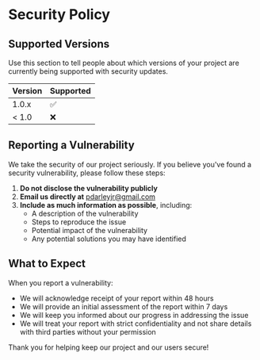 # Security Policy

## Supported Versions

Use this section to tell people about which versions of your project are currently being supported with security updates.

| Version | Supported          |
| ------- | ------------------ |
| 1.0.x   | :white_check_mark: |
| < 1.0   | :x:                |

## Reporting a Vulnerability

We take the security of our project seriously. If you believe you've found a security vulnerability, please follow these steps:

1. **Do not disclose the vulnerability publicly**
2. **Email us directly at** [pdarleyjr@gmail.com](mailto:pdarleyjr@gmail.com)
3. **Include as much information as possible**, including:
   - A description of the vulnerability
   - Steps to reproduce the issue
   - Potential impact of the vulnerability
   - Any potential solutions you may have identified

## What to Expect

When you report a vulnerability:

- We will acknowledge receipt of your report within 48 hours
- We will provide an initial assessment of the report within 7 days
- We will keep you informed about our progress in addressing the issue
- We will treat your report with strict confidentiality and not share details with third parties without your permission

Thank you for helping keep our project and our users secure!